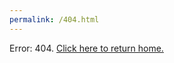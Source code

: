 ```yaml
---
permalink: /404.html
---
```


<!DOCTYPE HTML>
<html>
  <head>
    <title>{{ page.title }}</title>
    <meta http-equiv="refresh" content="2; url="../404/index.html">
  </head>
  <body>
    <p>Error: 404. <a href="https://gmplus.co/">Click here to return home.</a> 
  </body>
</html>
